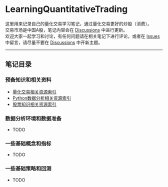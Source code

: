 # LearningQuantitativeTrading

这里用来记录自己的量化交易学习笔记，通过量化交易更好的炒股（消费）。  
交易市场是中国A股，笔记内容会在 [Discussions](https://github.com/0x134DB4F/LearningQuantitativeTrading/discussions) 中进行更新。  
欢迎大家一起学习和讨论，有任何问题请在相关笔记下进行评论，或者在 [Issues](https://github.com/0x134DB4F/LearningQuantitativeTrading/issues) 中留言，请尽量不要在 [Discussions](https://github.com/0x134DB4F/LearningQuantitativeTrading/discussions) 中开新主题。   

---

## 笔记目录

### 预备知识和相关资料
- [量化交易相关资源索引](https://github.com/0x134DB4F/LearningQuantitativeTrading/discussions/1)
- [Python数据分析相关资源索引](https://github.com/0x134DB4F/LearningQuantitativeTrading/discussions/2)
- [股票知识相关资源索引](https://github.com/0x134DB4F/LearningQuantitativeTrading/discussions/4)

### 数据分析环境和数据准备
- TODO
  
### 一些基础概念和指标
- TODO
  
### 一些基础策略和回测
- TODO
